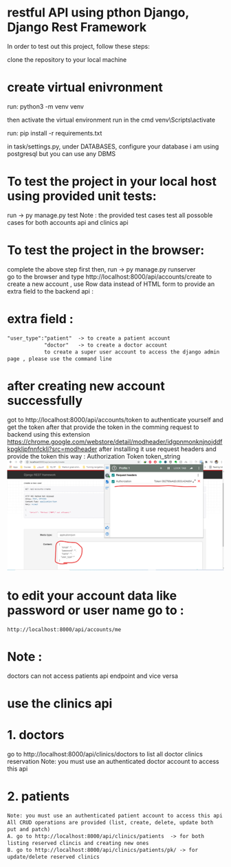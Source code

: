 # restful API using pthon Django, Django Rest Framework 
In order to test out this project, follow these steps:

clone the repository to your local machine
# create virtual enivronment
run: python3 -m venv venv

then activate the virtual environment run in the cmd  venv\Scripts\activate

run: pip install -r requirements.txt

in task/settings.py, under DATABASES, configure your database i am using postgresql but you can use any DBMS 

# To test the project in your local host using provided unit tests:
 
 run ->  py manage.py test 
 Note : the provided test cases test all possoble cases for both accounts api and clinics api 
 
# To test the project in the browser:
complete the above step first then,
  run ->  py manage.py runserver  
go to the browser and type http://localhost:8000/api/accounts/create 
to create a new account , use Row data  instead of HTML form to provide an extra field to the backend api :
# extra field :
    "user_type":"patient"  -> to create a patient account 
                "doctor"   -> to create a doctor account 
                to create a super user account to access the django admin page , please use the command line
# after creating new account successfully 
got to    http://localhost:8000/api/accounts/token  to authenticate yourself and get the token 
after that provide the token in the comming request to backend using this extension 
https://chrome.google.com/webstore/detail/modheader/idgpnmonknjnojddfkpgkljpfnnfcklj?src=modheader 
 after installing it use request headers and provide the token this way :
  Authorization   Token token_string
  ![alt text](authentication.png)
# to edit your account data like password or user name go to :
    http://localhost:8000/api/accounts/me 

# Note :
  doctors can not access patients api endpoint and vice versa

# use the clinics api 
# 1. doctors 
  go to   http://localhost:8000/api/clinics/doctors  to list all doctor clinics reservation 
  Note: you must use an authenticated doctor account to access this api 
# 2. patients 
    Note: you must use an authenticated patient account to access this api 
    All CRUD operations are provided (list, create, delete, update both put and patch)
    A. go to http://localhost:8000/api/clinics/patients  -> for both listing reserved clincis and creating new ones 
    B. go to http://localhost:8000/api/clinics/patients/pk/ -> for update/delete reserved clinics 

